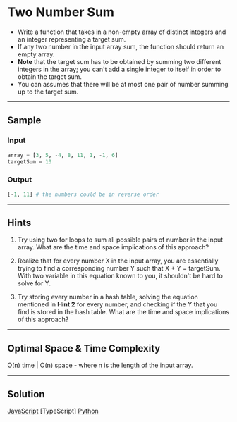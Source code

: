 # Two Number Sum

- Write a function that takes in a non-empty array of distinct integers and an integer representing a target sum.
- If any two number in the input array sum, the function should return an empty array.
- **Note** that the target sum has to be obtained by summing two different integers in the array; you can't add a single integer to itself in order to obtain the target sum.
- You can assumes that there will be at most one pair of number summing up to the target sum.

---

## Sample

### Input

```python
array = [3, 5, -4, 8, 11, 1, -1, 6]
targetSum = 10
```

### Output

```python
[-1, 11] # the numbers could be in reverse order
```

---

## Hints

1. Try using two for loops to sum all possible pairs of number in the input array. What are the time and space implications of this approach?

2. Realize that for every number X in the input array, you are essentially trying to find a corresponding number Y such that X + Y = targetSum. With two variable in this equation known to you, it shouldn't be hard to solve for Y.

3. Try storing every number in a hash table, solving the equation mentioned in **Hint 2** for every number, and checking if the Y that you find is stored in the hash table. What are the time and space implications of this approach?

---

## Optimal Space & Time Complexity

O(n) time | O(n) space - where n is the length of the input array.

---

## Solution

[JavaScript]()
[TypeScript]
[Python]()
